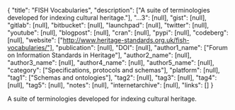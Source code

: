 {
  "title": "FISH Vocabularies",
  "description": ["A suite of terminologies developed for indexing cultural heritage."],
  "...3": [null],
  "gist": [null],
  "gitlab": [null],
  "bitbucket": [null],
  "launchpad": [null],
  "twitter": [null],
  "youtube": [null],
  "blogpost": [null],
  "cran": [null],
  "pypi": [null],
  "codeberg": [null],
  "website": ["http://www.heritage-standards.org.uk/fish-vocabularies/"],
  "publication": [null],
  "DOI": [null],
  "author1_name": ["Forum on Information Standards in Heritage"],
  "author2_name": [null],
  "author3_name": [null],
  "author4_name": [null],
  "author5_name": [null],
  "category": ["Specifications, protocols and schemas"],
  "platform": [null],
  "tag1": ["Schemas and ontologies"],
  "tag2": [null],
  "tag3": [null],
  "tag4": [null],
  "tag5": [null],
  "notes": [null],
  "internetarchive": [null],
  "links": []
}

<!-- Generated by csv2md.R – do not edit by hand -->

A suite of terminologies developed for indexing cultural heritage.
